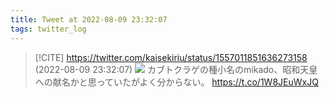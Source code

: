```yaml
---
title: Tweet at 2022-08-09 23:32:07
tags: twitter_log
---
```


> [!CITE] https://twitter.com/kaisekiriu/status/1557011851636273158 (2022-08-09 23:32:07)
> ![](https://twitter.com/kaisekiriu/status/1557011851636273158)
> カブトクラゲの種小名のmikado、昭和天皇への献名かと思っていたがよく分からない。
> https://t.co/1W8JEuWxJQ
